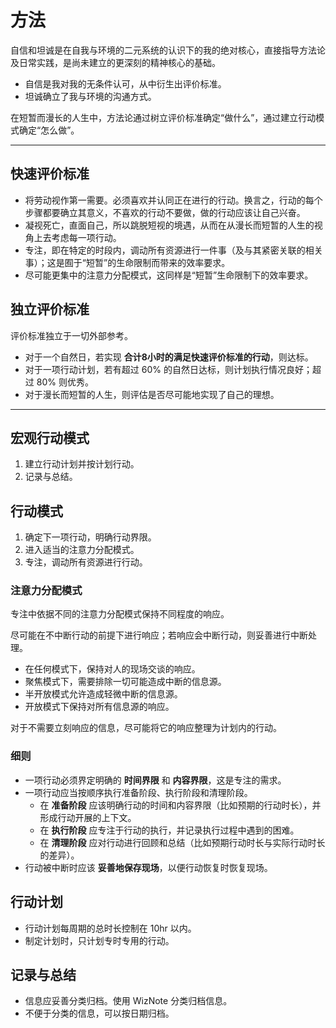 # 方法

自信和坦诚是在自我与环境的二元系统的认识下的我的绝对核心，直接指导方法论及日常实践，是尚未建立的更深刻的精神核心的基础。

- 自信是我对我的无条件认可，从中衍生出评价标准。
- 坦诚确立了我与环境的沟通方式。

在短暂而漫长的人生中，方法论通过树立评价标准确定“做什么”，通过建立行动模式确定“怎么做”。

---

## 快速评价标准

- 将劳动视作第一需要。必须喜欢并认同正在进行的行动。换言之，行动的每个步骤都要确立其意义，不喜欢的行动不要做，做的行动应该让自己兴奋。
- 凝视死亡，直面自己，所以跳脱短视的境遇，从而在从漫长而短暂的人生的视角上去考虑每一项行动。
- 专注，即在特定的时段内，调动所有资源进行一件事（及与其紧密关联的相关事）；这是囿于“短暂”的生命限制而带来的效率要求。
- 尽可能更集中的注意力分配模式，这同样是“短暂”生命限制下的效率要求。

## 独立评价标准

评价标准独立于一切外部参考。

- 对于一个自然日，若实现 **合计8小时的满足快速评价标准的行动**，则达标。
- 对于一项行动计划，若有超过 60% 的自然日达标，则计划执行情况良好；超过 80% 则优秀。
- 对于漫长而短暂的人生，则评估是否尽可能地实现了自己的理想。

---

## 宏观行动模式

1. 建立行动计划并按计划行动。
2. 记录与总结。

## 行动模式

1. 确定下一项行动，明确行动界限。
2. 进入适当的注意力分配模式。
3. 专注，调动所有资源进行行动。

### 注意力分配模式

专注中依据不同的注意力分配模式保持不同程度的响应。

尽可能在不中断行动的前提下进行响应；若响应会中断行动，则妥善进行中断处理。

- 在任何模式下，保持对人的现场交谈的响应。
- 聚焦模式下，需要排除一切可能造成中断的信息源。
- 半开放模式允许造成轻微中断的信息源。
- 开放模式下保持对所有信息源的响应。

对于不需要立刻响应的信息，尽可能将它的响应整理为计划内的行动。

### 细则

- 一项行动必须界定明确的 **时间界限** 和 **内容界限**，这是专注的需求。
- 一项行动应当按顺序执行准备阶段、执行阶段和清理阶段。
  - 在 **准备阶段** 应该明确行动的时间和内容界限（比如预期的行动时长），并形成行动开展的上下文。
  - 在 **执行阶段** 应专注于行动的执行，并记录执行过程中遇到的困难。
  - 在 **清理阶段** 应对行动进行回顾和总结（比如预期行动时长与实际行动时长的差异）。
- 行动被中断时应该 **妥善地保存现场**，以便行动恢复时恢复现场。

## 行动计划

- 行动计划每周期的总时长控制在 10hr 以内。
- 制定计划时，只计划专时专用的行动。

## 记录与总结

- 信息应妥善分类归档。使用 WizNote 分类归档信息。
- 不便于分类的信息，可以按日期归档。
